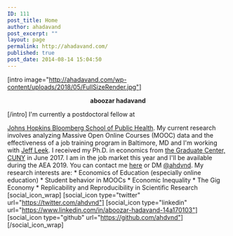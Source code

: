 ```yaml
---
ID: 111
post_title: Home
author: ahadavand
post_excerpt: ""
layout: page
permalink: http://ahadavand.com/
published: true
post_date: 2014-08-14 15:04:50
---
```

[intro image="http://ahadavand.com/wp-content/uploads/2018/05/FullSizeRender.jpg"] <p style="text-align: center;">
  <strong>aboozar hadavand</strong>
</p> [/intro] I'm currently a postdoctoral fellow at 

[Johns Hopkins Bloomberg School of Public Health][1]. My current research involves analyzing Massive Open Online Courses (MOOC) data and the effectiveness of a job training program in Baltimore, MD and I'm working with [Jeff Leek][2]. I received my Ph.D. in economics from [the Graduate Center, CUNY][3] in June 2017. I am in the job market this year and I'll be available during the AEA 2019. You can contact me [here][4] or DM [@ahdvnd][5]. My research interests are: * Economics of Education (especially online education) * Student behavior in MOOCs * Economic Inequality * The Gig Economy * Replicability and Reproducibility in Scientific Research [social_icon_wrap] [social_icon type="twitter" url="https://twitter.com/ahdvnd"] [social_icon type="linkedin" url="https://www.linkedin.com/in/aboozar-hadavand-14a170103"] [social_icon type="github" url="https://github.com/ahdvnd"] [/social_icon_wrap]<!--[latest_from_the_blog items="10"]-->

 [1]: https://www.jhsph.edu/
 [2]: http://jtleek.com/
 [3]: https://www.gc.cuny.edu/Home
 [4]: http://ahadavand.com/about-me/
 [5]: https://twitter.com/ahdvnd